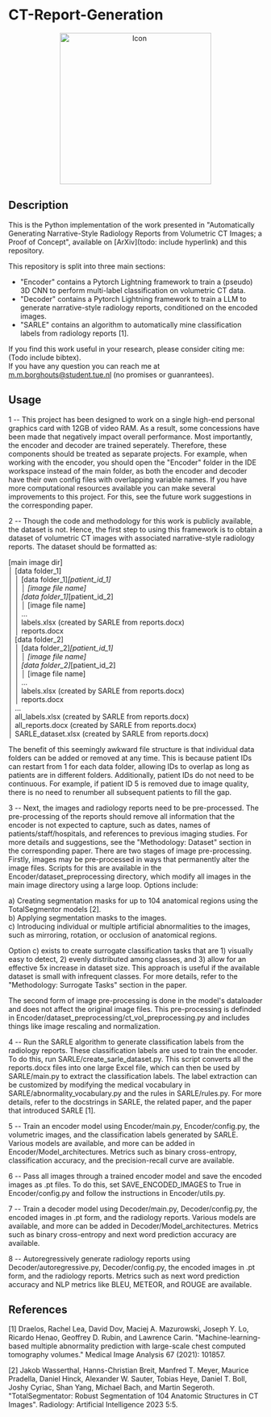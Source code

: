 # CT-Report-Generation
<div align="center">
  <img src="icon.png" alt="Icon" width="300"/>
</div>


## Description
This is the Python implementation of the work presented in "Automatically Generating Narrative-Style Radiology Reports from Volumetric CT Images; a Proof of Concept", available on [ArXiv](todo: include hyperlink) and this repository.

This repository is split into three main sections: <br>
* "Encoder" contains a Pytorch Lightning framework to train a (pseudo) 3D CNN to perform multi-label classification on volumetric CT data.<br>
* "Decoder" contains a Pytorch Lightning framework to train a LLM to generate narrative-style radiology reports, conditioned on the encoded images.<br>
* "SARLE" contains an algorithm to automatically mine classification labels from radiology reports [1].<br>

If you find this work useful in your research, please consider citing me: (Todo include bibtex).<br>
If you have any question you can reach me at m.m.borghouts@student.tue.nl (no promises or guanrantees).<br>


## Usage
1 -- This project has been designed to work on a single high-end personal graphics card with 12GB of video RAM. 
As a result, some concessions have been made that negatively impact overall performance.
Most importantly, the encoder and decoder are trained seperately. Therefore, these components should be treated as separate projects.
For example, when working with the encoder, you should open the "Encoder" folder in the IDE workspace instead of the main folder, as both the encoder and decoder have their own config files with overlapping variable names.
If you have more computational resources available you can make several improvements to this project. For this, see the future work suggestions in the corresponding paper.      


2 -- Though the code and methodology for this work is publicly available, the dataset is not. 
Hence, the first step to using this framework is to obtain a dataset of volumetric CT images with associated narrative-style radiology reports.
The dataset should be formatted as:

[main image dir]<br>
│   [data folder_1]<br>
│   │   [data folder_1]_[patient_id_1]<br>
│   │   │   [image file name]<br>
│   │   [data folder_1]_[patient_id_2]<br>
│   │   │   [image file name]<br>
│   │   ...<br>
│   │   labels.xlsx (created by SARLE from reports.docx)<br>
│   │   reports.docx<br>
│   [data folder_2]<br>
│   │   [data folder_2]_[patient_id_1]<br>
│   │   │   [image file name]<br>
│   │   [data folder_2]_[patient_id_2]<br>
│   │   │   [image file name]<br>
│   │   ...<br>
│   │   labels.xlsx (created by SARLE from reports.docx)<br>
│   │   reports.docx<br>
│   ...<br>
│   all_labels.xlsx (created by SARLE from reports.docx)<br>
│   all_reports.docx (created by SARLE from reports.docx)<br>
│   SARLE_dataset.xlsx (created by SARLE from reports.docx)<br>

The benefit of this seemingly awkward file structure is that individual data folders can be added or removed at any time. 
This is because patient IDs can restart from 1 for each data folder, allowing IDs to overlap as long as patients are in different folders. 
Additionally, patient IDs do not need to be continuous. For example, if patient ID 5 is removed due to image quality, there is no need to renumber all subsequent patients to fill the gap.


3 -- Next, the images and radiology reports need to be pre-processed. The pre-processing of the reports should remove all information that the encoder is not expected to capture, such as dates, names of patients/staff/hospitals, and references to previous imaging studies.
For more details and suggestions, see the "Methodology: Dataset" section in the corresponding paper.
There are two stages of image pre-processing. Firstly, images may be pre-processed in ways that permanently alter the image files.
Scripts for this are available in the Encoder/dataset_preprocessing directory, which modify all images in the main image directory using a large loop. Options include:

a) Creating segmentation masks for up to 104 anatomical regions using the TotalSegmentor models [2].<br>
b) Applying segmentation masks to the images.<br>
c) Introducing individual or multiple artificial abnormalities to the images, such as mirroring, rotation, or occlusion of anatomical regions.<br>

Option c) exists to create surrogate classification tasks that are 1) visually easy to detect, 2) evenly distributed among classes, and 3) allow for an effective 5x increase in dataset size. 
This approach is useful if the available dataset is small with infrequent classes. For more details, refer to the "Methodology: Surrogate Tasks" section in the paper.

The second form of image pre-processing is done in the model's dataloader and does not affect the original image files. This pre-processing is definded in Encoder/dataset_preprocessing/ct_vol_preprocessing.py and includes things like image rescaling and normalization.

4 -- Run the SARLE algorithm to generate classification labels from the radiology reports. These classification labels are used to train the encoder. To do this, run SARLE/create_sarle_dataset.py. This script converts all the reports.docx files into one large Excel file, which can then be used by SARLE/main.py to extract the classification labels. The label extraction can be customized by modifying the medical vocabulary in SARLE/abnormality_vocabulary.py and the rules in SARLE/rules.py. For more details, refer to the docstrings in SARLE, the related paper, and the paper that introduced SARLE [1].

5 -- Train an encoder model using Encoder/main.py, Encoder/config.py, the volumetric images, and the classification labels generated by SARLE. Various models are available, and more can be added in Encoder/Model_architectures. Metrics such as binary cross-entropy, classification accuracy, and the precision-recall curve are available.

6 -- Pass all images through a trained encoder model and save the encoded images as .pt files. To do this, set SAVE_ENCODED_IMAGES to True in Encoder/config.py and follow the instructions in Encoder/utils.py.

7 -- Train a decoder model using Decoder/main.py, Decoder/config.py, the encoded images in .pt form, and the radiology reports. Various models are available, and more can be added in Decoder/Model_architectures. Metrics such as binary cross-entropy and next word prediction accuracy are available.

8 -- Autoregressively generate radiology reports using Decoder/autoregressive.py, Decoder/config.py, the encoded images in .pt form, and the radiology reports. Metrics such as next word prediction accuracy and NLP metrics like BLEU, METEOR, and ROUGE are available.

## References
[1] Draelos, Rachel Lea, David Dov, Maciej A. Mazurowski, Joseph Y. Lo, Ricardo Henao, Geoffrey D. Rubin, and Lawrence Carin. "Machine-learning-based multiple abnormality prediction with large-scale chest computed tomography volumes." Medical Image Analysis 67 (2021): 101857.<br>

[2] Jakob Wasserthal, Hanns-Christian Breit, Manfred T. Meyer, Maurice Pradella, Daniel Hinck, Alexander W. Sauter, Tobias Heye, Daniel T. Boll, Joshy Cyriac, Shan Yang, Michael Bach, and Martin Segeroth. "TotalSegmentator: Robust Segmentation of 104 Anatomic Structures in CT Images". Radiology: Artificial Intelligence 2023 5:5.<br>
